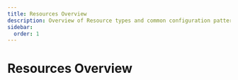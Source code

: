 ```yaml
---
title: Resources Overview
description: Overview of Resource types and common configuration patterns
sidebar:
  order: 1
---
```


# Resources Overview
